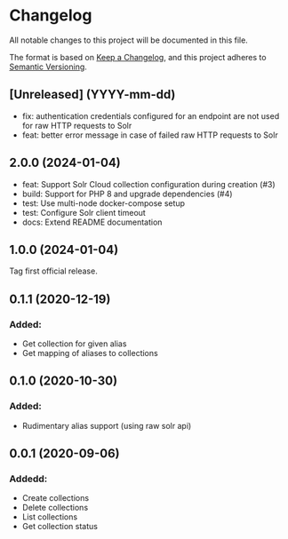 # Changelog
All notable changes to this project will be documented in this file.

The format is based on [Keep a Changelog](https://keepachangelog.com/en/1.0.0/),
and this project adheres to [Semantic Versioning](https://semver.org/spec/v2.0.0.html).

## [Unreleased] (YYYY-mm-dd)

- fix: authentication credentials configured for an endpoint are not used for raw HTTP requests to Solr
- feat: better error message in case of failed raw HTTP requests to Solr

## 2.0.0 (2024-01-04)

- feat: Support Solr Cloud collection configuration during creation (#3)
- build: Support for PHP 8 and upgrade dependencies (#4)
- test: Use multi-node docker-compose setup
- test: Configure Solr client timeout
- docs: Extend README documentation

## 1.0.0 (2024-01-04)

Tag first official release.

## 0.1.1 (2020-12-19)

### Added:
- Get collection for given alias
- Get mapping of aliases to collections

## 0.1.0 (2020-10-30)

### Added:
- Rudimentary alias support (using raw solr api)

## 0.0.1 (2020-09-06)

### Addedd:
- Create collections
- Delete collections
- List collections
- Get collection status
